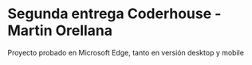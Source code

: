 # Segunda entrega Coderhouse - Martin Orellana
Proyecto probado en Microsoft Edge, tanto en versión desktop y mobile
